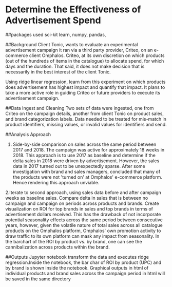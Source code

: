 # Determine the Effectiveness of Advertisement Spend 
##packages used
sci-kit learn, numpy, pandas, 

##Background
Client Tonic, wants to evaluate an experimental advertisement campaign it ran via a third party provider, Criteo, on an e-commerce client Omphalos. Criteo, at its own discretion on which products (out of the hundreds of items in the catalogue) to allocate spend, for which days and the duration. That said, it does not make decision that is necessarily in the best interest of the client Tonic. 

Using ridge linear regression, learn from this experiment on which products does advertisement has highest impact and quantify that impact. It plans to take a more active role in guiding Criteo or future providers to execute its advertisement campaign. 


##Data Ingest and Cleaning
Two sets of data were ingested, one from Criteo on the campaign details, another from client Tonic on product sales, and brand categorization labels.
Data needed to be treated for mis-match in product identifiers, missing values, or invalid values for identifiers and send. 


##Analysis Approach
1. Side-by-side comparison on sales across the same period between 2017 and 2018. The campaign was active for approximately 18 weeks in 2018. This approach is to use 2017 as baseline and determine if the delta sales in 2018 were driven by advertisement. However, the sales data in 2017 turned out to be unexpectedly  sparse. After some investigation with brand and sales managers, concluded that many of the products were not 'turned on' at Omphalos' e-commerce platform. Hence rendering this approach unviable. 

2.Iterate to second approach, using sales data before and after campaign weeks as baseline sales. Compare delta in sales that is between no campaign and campaign on periods across products and brands. Create visualization on ROI for top brands in sales and top brands in terms of advertisement dollars received. This has the drawback of not incorporate potential seasonality effects across the same period between consecutive years, however, given the volatile nature of total sales across all catalogue products on the Omphalos platform, Omphalos' own promotion activity to draw traffic to its own  platform can mask any impact from seasonality.  In the barchart of the ROI by product vs. by brand, one can see the cannibalization across products within the brand. 


##Outputs 
Jupyter notebook transform the data and executes ridge regression.Inside the notebook, the bar char of ROI by product (UPC) and by brand is shown inside the notebook. 
Graphical outputs in html of individual products and brand sales across the campaign period in html will be saved in the same directory 